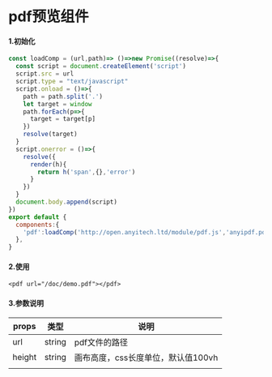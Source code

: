 # pdf预览组件

#### 1.初始化

```javascript
const loadComp = (url,path)=> ()=>new Promise((resolve)=>{
  const script = document.createElement('script')
  script.src = url
  script.type = "text/javascript"
  script.onload = ()=>{
    path = path.split('.')
    let target = window
    path.forEach(p=>{
      target = target[p]
    })
    resolve(target)
  }
  script.onerror = ()=>{
    resolve({
      render(h){
        return h('span',{},'error')
      }
    })
  }
  document.body.append(script)
})
export default {
  components:{
    'pdf':loadComp('http://open.anyitech.ltd/module/pdf.js','anyipdf.pdf')
  },
}
```



#### 2.使用

```vue
<pdf url="/doc/demo.pdf"></pdf>
```



#### 3.参数说明

| props  | 类型   | 说明                               |
| ------ | ------ | ---------------------------------- |
| url    | string | pdf文件的路径                      |
| height | string | 画布高度，css长度单位，默认值100vh |
|        |        |                                    |

​	



